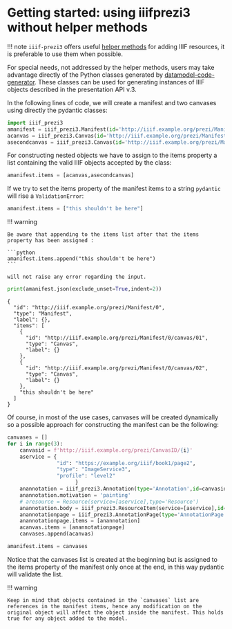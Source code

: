 # Getting started: using iiifprezi3 without helper methods
!!! note
    `iiif-prezi3` offers useful [helper methods](code.md) for adding IIIF resources, it is preferable to use them when possible.

For special needs, not addressed by the helper methods, users may take advantage directly of the Python classes generated by [datamodel-code-generator](https://github.com/koxudaxi/datamodel-code-generator).
These classes can be used for generating instances of IIIF objects described in the presentation API v.3.

In the following lines of code, we will create a manifest and two canvases using directly the pydantic classes:


```python
import iiif_prezi3
amanifest = iiif_prezi3.Manifest(id='http://iiif.example.org/prezi/Manifest/0', label={'en': ['default label']})
acanvas = iiif_prezi3.Canvas(id='http://iiif.example.org/prezi/Manifest/0/canvas/01', label={'en': ['default label']})
asecondcanvas = iiif_prezi3.Canvas(id='http://iiif.example.org/prezi/Manifest/0/canvas/02', label={'en': ['second label']})
```

For constructing nested objects we have to assign to the items property a list containing the valid IIIF objects accepted by the class:


```python
amanifest.items = [acanvas,asecondcanvas]
```

If we try to set the items property of the manifest items to a string `pydantic` will rise a `ValidationError`:


```python
amanifest.items = ["this shouldn't be here"]
```

!!! warning

    Be aware that appending to the items list after that the items property has been assigned :

    ```python
    amanifest.items.append("this shouldn't be here")
    ```

    will not raise any error regarding the input.


```python
print(amanifest.json(exclude_unset=True,indent=2))
```

    {
      "id": "http://iiif.example.org/prezi/Manifest/0",
      "type": "Manifest",
      "label": {},
      "items": [
        {
          "id": "http://iiif.example.org/prezi/Manifest/0/canvas/01",
          "type": "Canvas",
          "label": {}
        },
        {
          "id": "http://iiif.example.org/prezi/Manifest/0/canvas/02",
          "type": "Canvas",
          "label": {}
        },
        "this shouldn't be here"
      ]
    }


Of course, in most of the use cases, canvases will be created dynamically so a possible approach for constructing the manifest can be the following:


```python
canvases = []
for i in range(3):
    canvasid = f'http://iiif.example.org/prezi/CanvasID/{i}'
    aservice = {
                "id": "https://example.org/iiif/book1/page2",
                "type": "ImageService3",
                "profile": "level2"
                      }
    anannotation = iiif_prezi3.Annotation(type='Annotation',id=canvasid+'/annotation/0',target=canvasid)
    anannotation.motivation = 'painting'
    # aresource = Resource(service=[aservice],type='Resource')
    anannotation.body = iiif_prezi3.ResourceItem(service=[aservice],id=canvasid+'/annotation/resource',type='Image')
    anannotationpage = iiif_prezi3.AnnotationPage(type='AnnotationPage')
    anannotationpage.items = [anannotation]
    acanvas.items = [anannotationpage]
    canvases.append(acanvas)

amanifest.items = canvases

```

Notice that the canvases list is created at the beginning but is assigned to the items property of the manifest only once at the end, in this way pydantic will validate the list.

!!! warning

    Keep in mind that objects contained in the `canvases` list are references in the manifest items, hence any modification on the original object will affect the object inside the manifest. This holds true for any object added to the model.
